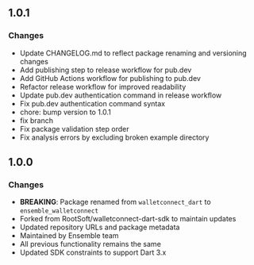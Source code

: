 

## 1.0.1

### Changes

* Update CHANGELOG.md to reflect package renaming and versioning changes
* Add publishing step to release workflow for pub.dev
* Add GitHub Actions workflow for publishing to pub.dev
* Refactor release workflow for improved readability
* Update pub.dev authentication command in release workflow
* Fix pub.dev authentication command syntax
* chore: bump version to 1.0.1
* fix branch
* Fix package validation step order
* Fix analysis errors by excluding broken example directory

## 1.0.0

### Changes

* **BREAKING**: Package renamed from `walletconnect_dart` to `ensemble_walletconnect`
* Forked from RootSoft/walletconnect-dart-sdk to maintain updates
* Updated repository URLs and package metadata
* Maintained by Ensemble team
* All previous functionality remains the same
* Updated SDK constraints to support Dart 3.x
